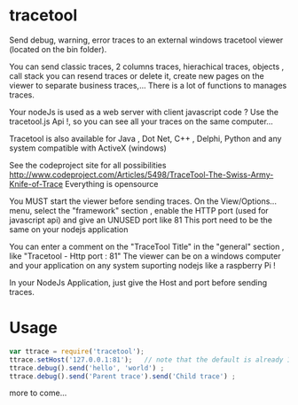 # tracetool

Send debug, warning, error traces to an external windows tracetool viewer (located on the bin folder). 

You can send classic traces, 2 columns traces, hierachical traces, objects , call stack
you can resend traces or delete it, create new pages on the viewer to separate business traces,...
There is a lot of functions to manages traces.

Your nodeJs is used as a web server with client javascript code ?
Use the tracetool.js Api !, so you can see all your traces on the same computer...

Tracetool is also available for Java , Dot Net, C++ , Delphi, Python and any system compatible with ActiveX (windows)

See the codeproject site for all possibilities
http://www.codeproject.com/Articles/5498/TraceTool-The-Swiss-Army-Knife-of-Trace
Everything is opensource

You MUST start the viewer before sending traces.
On the View/Options... menu, select the "framework" section , enable the HTTP port (used for javascript api) and give an UNUSED port like 81
This port need to be the same on your nodejs application

You can enter a comment on the "TraceTool Title" in the "general" section , like "Tracetool - Http port : 81"
The viewer can be on a windows computer and your application on any system suporting nodejs like a raspberry Pi !

In your NodeJs Application, just give the Host and port before sending traces.

# Usage

```javascript
var ttrace = require('tracetool');
ttrace.setHost('127.0.0.1:81');   // note that the default is already 127.0.0.1:81
ttrace.debug().send('hello', 'world') ;
ttrace.debug().send('Parent trace').send('Child trace') ;

```
more to come...

